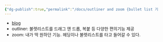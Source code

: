 ```yaml
---
{"dg-publish":true,"permalink":"/docs/outliner and zoom {bullet list 기반 문서}/","title":"outliner and zoom {bullet list 기반 문서}"}
---
```


- [blog](https://luran.me/603)
- outliner: 불렛리스트를 드래그 앤 드롭, 복붙 등 다양한 편의기능 제공
- zoom: 내가 딱 원하던 기능. 헤딩이나 불렛리스트를 타고 들어갈 수 있다.
